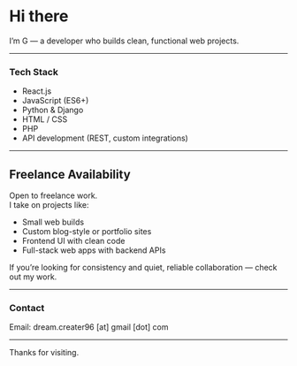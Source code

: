 # Hi there

I’m G — a developer who builds clean, functional web projects.

---

### Tech Stack

- React.js  
- JavaScript (ES6+)  
- Python & Django  
- HTML / CSS
- PHP
- API development (REST, custom integrations)

---

## Freelance Availability

Open to freelance work.  
I take on projects like:
- Small web builds  
- Custom blog-style or portfolio sites  
- Frontend UI with clean code  
- Full-stack web apps with backend APIs

If you’re looking for consistency and quiet, reliable collaboration — check out my work.

---

### Contact

Email: dream.creater96 [at] gmail [dot] com

---

Thanks for visiting.
 
